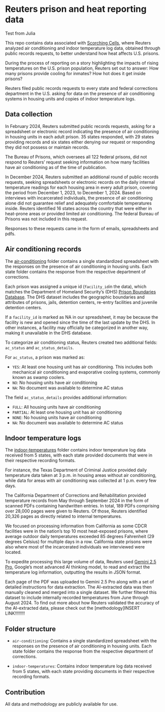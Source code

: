 # Reuters prison and heat reporting data

Test from Julia

This repo contains data associated with [Scorching Cells](https://www.reuters.com/graphics/USA-TEMPERATURE/PRISONS/jnpwbejwlvw/), where Reuters analyzed air conditioning and indoor temperature log data, obtained through public records requests, to better understand how heat affects U.S. prisons.

During the process of reporting on a story highlighting the impacts of rising temperatures on the U.S. prison population, Reuters set out to answer: How many prisons provide cooling for inmates? How hot does it get inside prisons?

Reuters filed public records requests to every state and federal corrections department in the U.S. asking for data on the presence of air conditioning systems in housing units and copies of indoor temperature logs. 

## Data collection

In February 2024, Reuters submitted public records requests, asking for a spreadsheet or electronic record indicating the presence of air conditioning in housing units in each adult prison. 35 states responded, with 29 states providing records and six states either denying our request or responding they did not possess or maintain records. 

The Bureau of Prisons, which oversees all 122 federal prisons, did not respond to Reuters’ request seeking information on how many facilities have air conditioning as of the time of publication.

In December 2024, Reuters submitted an additional round of public records requests, seeking spreadsheets or electronic records on the daily internal temperature readings for each housing area in every adult prison, covering the period from December 1, 2023, to December 1, 2024. Based on interviews with incarcerated individuals, the presence of air conditioning alone did not guarantee relief and adequately comfortable temperatures inside. Reuters identified 16 states across the country that were either in heat-prone areas or provided limited air conditioning. The federal Bureau of Prisons was not included in this request.

Responses to these requests came in the form of emails, spreadsheets and pdfs. 

## Air conditioning records 
The [air-conditioning](https://github.com/reuters-graphics/graphics_2025-prison-hvac-records/tree/main/air-conditioning) folder contains a single standardized spreadsheet with the responses on the presence of air conditioning in housing units. Each state folder contains the response from the respective department of corrections.

Each prison was assigned a unique id (<code>facility_id</code>in the data), which matches the Department of Homeland Security’s (DHS) [Prison Boundaries Database](https://hifld-geoplatform.hub.arcgis.com/datasets/geoplatform::prison-boundaries-1/about). The DHS dataset includes the geographic boundaries and attributes of prisons, jails, detention centers, re-entry facilities and juvenile detention centers. 

If a <code>facility_id</code> is marked as NA in our spreadsheet, it may be because the facility is new and opened since the time of the last update by the DHS. In other instances, a facility may officially be categorized in another way, making it unavailable in the DHS database. 

To categorize air conditioning status, Reuters created two additional fields: <code>ac_status</code> and <code>ac_status_details</code>. 

For <code>ac_status</code>, a prison was marked as: 
- <code>YES</code>: At least one housing unit has air conditioning. This includes both mechanical air conditioning and evaporative cooling systems, commonly known as swamp coolers.
- <code>NO</code>: No housing units have air conditioning
- <code>NA</code>: No document was available to determine AC status 

The field <code>ac_status_details</code> provides additional information:
- <code>FULL</code>: All housing units have air conditioning
- <code>PARTIAL</code>: At least one housing unit has air conditioning
- <code>NONE</code>: No housing units have air conditioning
- <code>NA</code>: No document was available to determine AC status 


## Indoor temperature logs
The [indoor-temperatures](https://github.com/reuters-graphics/graphics_2025-prison-hvac-records/tree/main/indoor-temperatures) folder contains indoor temperature log data received from 5 states, with each state provided documents that were in their respective recording formats. 

For instance, the Texas Department of Criminal Justice provided daily temperature data taken at 3 p.m. in housing areas without air conditioning, while data for areas with air conditioning was collected at 1 p.m. every few days.

The California Department of Corrections and Rehabilitation provided temperature records from May through September 2024 in the form of scanned PDFs containing handwritten entries. In total, 189 PDFs comprising over 28,000 pages were given to Reuters. Of those, Reuters identified 20,326 pages as directly related to internal temperatures.

We focused on processing information from California as some CDCR facilities were in the nation’s top 10 most heat-exposed prisons, where average outdoor daily temperatures exceeded 85 degrees Fahrenheit (29 degrees Celsius) for multiple days in a row. California state prisons were also where most of the incarcerated individuals we interviewed were located.

To expedite processing this large volume of data, Reuters used [Gemini 2.5 Pro](https://deepmind.google/models/gemini/pro/), Google’s most advanced AI thinking model, to read and extract the temperature log information, outputting the results in JSON format.

Each page of the PDF was uploaded to Gemini 2.5 Pro along with a set of detailed instructions for data extraction. The AI-extracted data was then manually cleaned and merged into a single dataset. We further filtered this dataset to include internally recorded temperatures from June through August 2024. To find out more about how Reuters validated the accuracy of the AI-extracted data, please check out the [methodology]INSERT LINK!!!!!!!! 

## Folder structure

- `air-conditioning`: Contains a single standardized spreadsheet with the responses on the presence of air conditioning in housing units. Each state folder contains the response from the respective department of corrections.

- `indoor-temperatures`: Contains indoor temperature log data received from 5 states, with each state providing documents in their respective recording formats.


## Contribution 
All data and methodology are publicly available for use. 
